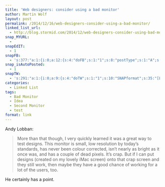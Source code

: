 ```yaml
---
title: 'Web designers: consider using a bad monitor'
author: Martin Wolf
layout: post
permalink: /2014/12/16/web-designers-consider-using-a-bad-monitor/
linked_list_url:
  - http://blog.stormid.com/2014/12/web-designers-consider-using-bad-monitor/
snap_MYURL:
  - 
snapEdIT:
  - 1
snapFB:
  - 's:377:"a:1:{i:0;a:12:{s:4:"doFB";s:1:"1";s:8:"postType";s:1:"A";s:10:"AttachPost";s:1:"2";s:10:"SNAPformat";s:35:"New post on MartinWolf.org: %TITLE%";s:9:"isAutoImg";s:1:"A";s:8:"imgToUse";s:0:"";s:9:"isAutoURL";s:1:"A";s:8:"urlToUse";s:0:"";s:11:"isPrePosted";s:1:"1";s:8:"isPosted";s:1:"1";s:4:"pgID";s:31:"711305895599362_812804762116141";s:5:"pDate";s:19:"2014-12-16 08:50:38";}}";'
snap_isAutoPosted:
  - 1
snapTW:
  - 's:291:"a:1:{i:0;a:9:{s:4:"doTW";s:1:"1";s:10:"SNAPformat";s:35:"[Link] %TITLE%: %URL% //by @stormid";s:8:"attchImg";s:1:"0";s:9:"isAutoImg";s:1:"A";s:8:"imgToUse";s:0:"";s:11:"isPrePosted";s:1:"1";s:8:"isPosted";s:1:"1";s:4:"pgID";s:18:"544776607702196224";s:5:"pDate";s:19:"2014-12-16 08:50:39";}}";'
categories:
  - Linked List
tags:
  - Bad Monitor
  - Idea
  - Second Monitor
  - test
format: link
---
```

<p class="linked-list-quote-author">
  Andy Lobban:
</p>

> More than that though, I very quickly learned it was a great way to test designs. This monitor is small, low resolution by today’s standards, has never been colour corrected, isn’t nearly as bright as it once was, and has a couple of dead pixels. It’s crap. But if I can put designs (created on my lovely iMac screen) onto that crap screen and they still work, then maybe they have a good chance of working for a lot of the users, too.

He certainly has a point.